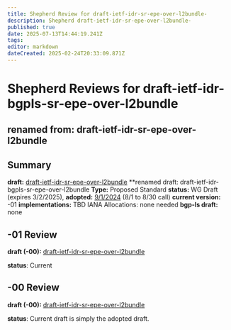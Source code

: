 ```yaml
---
title: Shepherd Review for draft-ietf-idr-sr-epe-over-l2bundle-
description: Shepherd draft-ietf-idr-sr-epe-over-l2bundle-
published: true
date: 2025-07-13T14:44:19.241Z
tags: 
editor: markdown
dateCreated: 2025-02-24T20:33:09.871Z
---
```


# Shepherd Reviews for draft-ietf-idr-bgpls-sr-epe-over-l2bundle 
## renamed from: draft-ietf-idr-sr-epe-over-l2bundle 


## Summary 
**draft:**  [draft-ietf-idr-sr-epe-over-l2bundle](https://datatracker.ietf.org/doc/draft-ietf-idr-sr-epe-over-l2bundle/) 
**renamed draft: draft-ietf-idr-bgpls-sr-epe-over-l2bundle 
**Type:** Proposed Standard 
**status:** WG Draft (expires 3/2/2025),
**adopted:** [9/1/2024](https://mailarchive.ietf.org/arch/msg/idr/xUckKQncQ4rLVCCAkBO6bQ6zcuk/) (8/1 to 8/30 call) 
**current version:** -01 
**implementations:** TBD
IANA Allocations: none needed 
**bgp-ls draft:** none 

## -01 Review  
 
 **draft (-00):**  [draft-ietf-idr-sr-epe-over-l2bundle](https://datatracker.ietf.org/doc/draft-ietf-idr-sr-epe-over-l2bundle/) 
 
 **status**: Current 

## -00 Review  
 
 **draft (-00):**  [draft-ietf-idr-sr-epe-over-l2bundle](https://datatracker.ietf.org/doc/draft-ietf-idr-sr-epe-over-l2bundle/) 
 
 **status**: Current draft is simply the adopted draft. 
 
